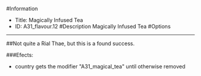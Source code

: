 #Information
 - Title: Magically Infused Tea
 - ID: A31_flavour.12
#Description
Magically Infused Tea
#Options

___
##Not quite a Rial Thae, but this is a found success.

###Efects:<ul><li>country gets the modifier "A31_magical_tea" until otherwise removed</li></ul>
